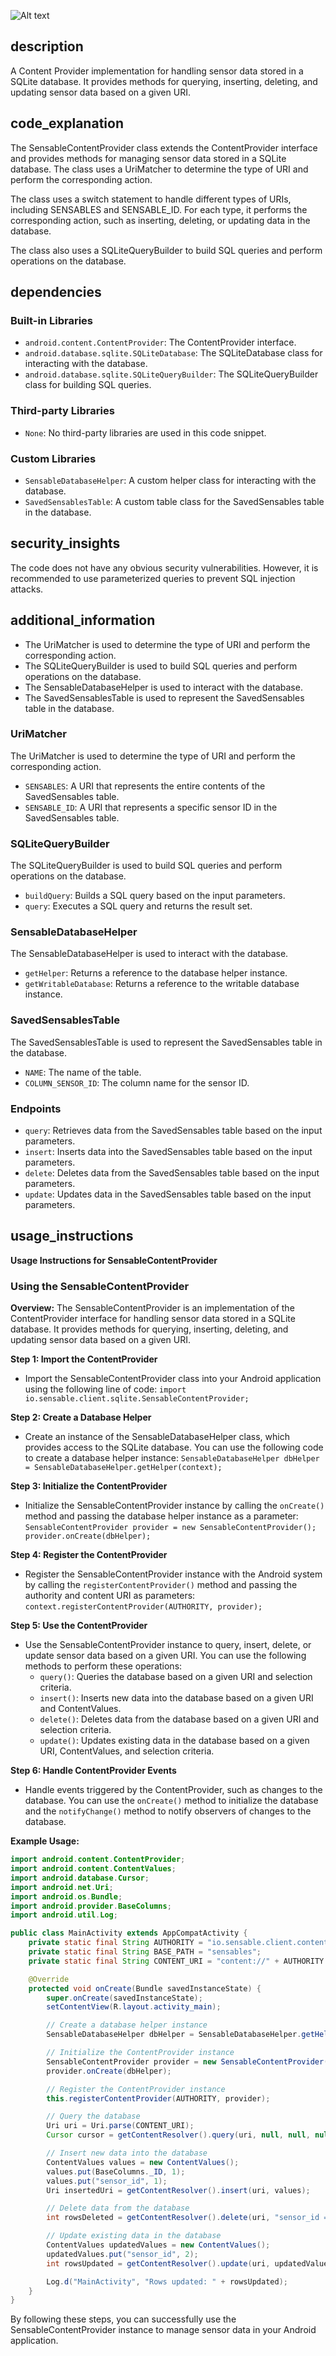 ![Alt text](./SensableContentProvider.java.md.svg)

## description


A Content Provider implementation for handling sensor data stored in a SQLite database. It provides methods for querying, inserting, deleting, and updating sensor data based on a given URI.

## code_explanation


The SensableContentProvider class extends the ContentProvider interface and provides methods for managing sensor data stored in a SQLite database. The class uses a UriMatcher to determine the type of URI and perform the corresponding action.

The class uses a switch statement to handle different types of URIs, including SENSABLES and SENSABLE_ID. For each type, it performs the corresponding action, such as inserting, deleting, or updating data in the database.

The class also uses a SQLiteQueryBuilder to build SQL queries and perform operations on the database.

## dependencies


### Built-in Libraries

*   `android.content.ContentProvider`: The ContentProvider interface.
*   `android.database.sqlite.SQLiteDatabase`: The SQLiteDatabase class for interacting with the database.
*   `android.database.sqlite.SQLiteQueryBuilder`: The SQLiteQueryBuilder class for building SQL queries.

### Third-party Libraries

*   `None`: No third-party libraries are used in this code snippet.

### Custom Libraries

*   `SensableDatabaseHelper`: A custom helper class for interacting with the database.
*   `SavedSensablesTable`: A custom table class for the SavedSensables table in the database.

## security_insights


The code does not have any obvious security vulnerabilities. However, it is recommended to use parameterized queries to prevent SQL injection attacks.

## additional_information


*   The UriMatcher is used to determine the type of URI and perform the corresponding action.
*   The SQLiteQueryBuilder is used to build SQL queries and perform operations on the database.
*   The SensableDatabaseHelper is used to interact with the database.
*   The SavedSensablesTable is used to represent the SavedSensables table in the database.

### UriMatcher

The UriMatcher is used to determine the type of URI and perform the corresponding action.

*   `SENSABLES`: A URI that represents the entire contents of the SavedSensables table.
*   `SENSABLE_ID`: A URI that represents a specific sensor ID in the SavedSensables table.

### SQLiteQueryBuilder

The SQLiteQueryBuilder is used to build SQL queries and perform operations on the database.

*   `buildQuery`: Builds a SQL query based on the input parameters.
*   `query`: Executes a SQL query and returns the result set.

### SensableDatabaseHelper

The SensableDatabaseHelper is used to interact with the database.

*   `getHelper`: Returns a reference to the database helper instance.
*   `getWritableDatabase`: Returns a reference to the writable database instance.

### SavedSensablesTable

The SavedSensablesTable is used to represent the SavedSensables table in the database.

*   `NAME`: The name of the table.
*   `COLUMN_SENSOR_ID`: The column name for the sensor ID.

### Endpoints

*   `query`: Retrieves data from the SavedSensables table based on the input parameters.
*   `insert`: Inserts data into the SavedSensables table based on the input parameters.
*   `delete`: Deletes data from the SavedSensables table based on the input parameters.
*   `update`: Updates data in the SavedSensables table based on the input parameters.
## usage_instructions

**Usage Instructions for SensableContentProvider**

### Using the SensableContentProvider

**Overview:**
The SensableContentProvider is an implementation of the ContentProvider interface for handling sensor data stored in a SQLite database. It provides methods for querying, inserting, deleting, and updating sensor data based on a given URI.

**Step 1: Import the ContentProvider**

* Import the SensableContentProvider class into your Android application using the following line of code: `import io.sensable.client.sqlite.SensableContentProvider;`

**Step 2: Create a Database Helper**

* Create an instance of the SensableDatabaseHelper class, which provides access to the SQLite database. You can use the following code to create a database helper instance: `SensableDatabaseHelper dbHelper = SensableDatabaseHelper.getHelper(context);`

**Step 3: Initialize the ContentProvider**

* Initialize the SensableContentProvider instance by calling the `onCreate()` method and passing the database helper instance as a parameter: `SensableContentProvider provider = new SensableContentProvider(); provider.onCreate(dbHelper);`

**Step 4: Register the ContentProvider**

* Register the SensableContentProvider instance with the Android system by calling the `registerContentProvider()` method and passing the authority and content URI as parameters: `context.registerContentProvider(AUTHORITY, provider);`

**Step 5: Use the ContentProvider**

* Use the SensableContentProvider instance to query, insert, delete, or update sensor data based on a given URI. You can use the following methods to perform these operations:
	+ `query()`: Queries the database based on a given URI and selection criteria.
	+ `insert()`: Inserts new data into the database based on a given URI and ContentValues.
	+ `delete()`: Deletes data from the database based on a given URI and selection criteria.
	+ `update()`: Updates existing data in the database based on a given URI, ContentValues, and selection criteria.

**Step 6: Handle ContentProvider Events**

* Handle events triggered by the ContentProvider, such as changes to the database. You can use the `onCreate()` method to initialize the database and the `notifyChange()` method to notify observers of changes to the database.

**Example Usage:**

```java
import android.content.ContentProvider;
import android.content.ContentValues;
import android.database.Cursor;
import android.net.Uri;
import android.os.Bundle;
import android.provider.BaseColumns;
import android.util.Log;

public class MainActivity extends AppCompatActivity {
    private static final String AUTHORITY = "io.sensable.client.contentprovider";
    private static final String BASE_PATH = "sensables";
    private static final String CONTENT_URI = "content://" + AUTHORITY + "/" + BASE_PATH;

    @Override
    protected void onCreate(Bundle savedInstanceState) {
        super.onCreate(savedInstanceState);
        setContentView(R.layout.activity_main);

        // Create a database helper instance
        SensableDatabaseHelper dbHelper = SensableDatabaseHelper.getHelper(this);

        // Initialize the ContentProvider instance
        SensableContentProvider provider = new SensableContentProvider();
        provider.onCreate(dbHelper);

        // Register the ContentProvider instance
        this.registerContentProvider(AUTHORITY, provider);

        // Query the database
        Uri uri = Uri.parse(CONTENT_URI);
        Cursor cursor = getContentResolver().query(uri, null, null, null, null);

        // Insert new data into the database
        ContentValues values = new ContentValues();
        values.put(BaseColumns._ID, 1);
        values.put("sensor_id", 1);
        Uri insertedUri = getContentResolver().insert(uri, values);

        // Delete data from the database
        int rowsDeleted = getContentResolver().delete(uri, "sensor_id = 1", null);

        // Update existing data in the database
        ContentValues updatedValues = new ContentValues();
        updatedValues.put("sensor_id", 2);
        int rowsUpdated = getContentResolver().update(uri, updatedValues, "sensor_id = 1", null);

        Log.d("MainActivity", "Rows updated: " + rowsUpdated);
    }
}
```

By following these steps, you can successfully use the SensableContentProvider instance to manage sensor data in your Android application.
